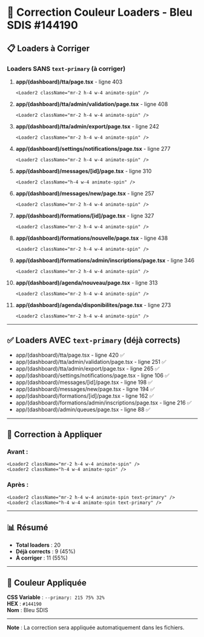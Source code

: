 # 🎨 Correction Couleur Loaders - Bleu SDIS #144190

## 📋 Loaders à Corriger

### Loaders SANS `text-primary` (à corriger)

1. **app/(dashboard)/tta/page.tsx** - ligne 403

   ```tsx
   <Loader2 className="mr-2 h-4 w-4 animate-spin" />
   ```

2. **app/(dashboard)/tta/admin/validation/page.tsx** - ligne 408

   ```tsx
   <Loader2 className="mr-2 h-4 w-4 animate-spin" />
   ```

3. **app/(dashboard)/tta/admin/export/page.tsx** - ligne 242

   ```tsx
   <Loader2 className="mr-2 h-4 w-4 animate-spin" />
   ```

4. **app/(dashboard)/settings/notifications/page.tsx** - ligne 277

   ```tsx
   <Loader2 className="mr-2 h-4 w-4 animate-spin" />
   ```

5. **app/(dashboard)/messages/[id]/page.tsx** - ligne 310

   ```tsx
   <Loader2 className="h-4 w-4 animate-spin" />
   ```

6. **app/(dashboard)/messages/new/page.tsx** - ligne 257

   ```tsx
   <Loader2 className="mr-2 h-4 w-4 animate-spin" />
   ```

7. **app/(dashboard)/formations/[id]/page.tsx** - ligne 327

   ```tsx
   <Loader2 className="mr-2 h-4 w-4 animate-spin" />
   ```

8. **app/(dashboard)/formations/nouvelle/page.tsx** - ligne 438

   ```tsx
   <Loader2 className="mr-2 h-4 w-4 animate-spin" />
   ```

9. **app/(dashboard)/formations/admin/inscriptions/page.tsx** - ligne 346

   ```tsx
   <Loader2 className="mr-2 h-4 w-4 animate-spin" />
   ```

10. **app/(dashboard)/agenda/nouveau/page.tsx** - ligne 313

    ```tsx
    <Loader2 className="mr-2 h-4 w-4 animate-spin" />
    ```

11. **app/(dashboard)/agenda/disponibilites/page.tsx** - ligne 273
    ```tsx
    <Loader2 className="mr-2 h-4 w-4 animate-spin" />
    ```

---

## ✅ Loaders AVEC `text-primary` (déjà corrects)

- app/(dashboard)/tta/page.tsx - ligne 420 ✅
- app/(dashboard)/tta/admin/validation/page.tsx - ligne 251 ✅
- app/(dashboard)/tta/admin/export/page.tsx - ligne 265 ✅
- app/(dashboard)/settings/notifications/page.tsx - ligne 106 ✅
- app/(dashboard)/messages/[id]/page.tsx - ligne 198 ✅
- app/(dashboard)/messages/new/page.tsx - ligne 194 ✅
- app/(dashboard)/formations/[id]/page.tsx - ligne 162 ✅
- app/(dashboard)/formations/admin/inscriptions/page.tsx - ligne 216 ✅
- app/(dashboard)/admin/queues/page.tsx - ligne 88 ✅

---

## 🔧 Correction à Appliquer

### Avant :

```tsx
<Loader2 className="mr-2 h-4 w-4 animate-spin" />
<Loader2 className="h-4 w-4 animate-spin" />
```

### Après :

```tsx
<Loader2 className="mr-2 h-4 w-4 animate-spin text-primary" />
<Loader2 className="h-4 w-4 animate-spin text-primary" />
```

---

## 📊 Résumé

- **Total loaders** : 20
- **Déjà corrects** : 9 (45%)
- **À corriger** : 11 (55%)

---

## 🎨 Couleur Appliquée

**CSS Variable** : `--primary: 215 75% 32%`  
**HEX** : `#144190`  
**Nom** : Bleu SDIS

---

**Note** : La correction sera appliquée automatiquement dans les fichiers.
